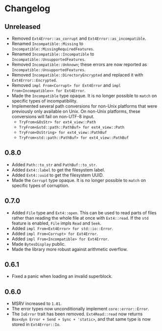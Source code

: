 # Changelog

## Unreleased

* Removed `Ext4Error::as_corrupt` and `Ext4Error::as_incompatible`.
* Renamed `Incompatible::Missing` to `Incompatible::MissingRequiredFeatures`.
* Renamed `Incompatible::Incompatible` to `Incompatible::UnsupportedFeatures`.
* Removed `Incompatible::Unknown`; these errors are now reported as
  `Incompatible::UnsupportedFeatures`.
* Removed `Incompatible::DirectoryEncrypted` and replaced it with
  `Ext4Error::Encrypted`.
* Removed `impl From<Corrupt> for Ext4Error` and
  `impl From<Incompatible>> for Ext4Error`.
* Made the `Incompatible` type opaque. It is no longer possible to
  `match` on specific types of incompatibility.
* Implemented several path conversions for non-Unix platforms that were
  previously only available on Unix. On non-Unix platforms, these
  conversions will fail on non-UTF-8 input.
  * `TryFrom<&OsStr> for ext4_view::Path`
  * `TryFrom<&std::path::PathBuf> for ext4_view::Path`
  * `TryFrom<OsString> for ext4_view::PathBuf`
  * `TryFrom<std::path::PathBuf> for ext4_view::PathBuf`

## 0.8.0

* Added `Path::to_str` and `PathBuf::to_str`.
* Added `Ext4::label` to get the filesystem label.
* Added `Ext4::uuid` to get the filesystem UUID.
* Made the `Corrupt` type opaque. It is no longer possible to `match` on
  specific types of corruption.

## 0.7.0

* Added `File` type and `Ext4::open`. This can be used to read parts of
  files rather than reading the whole file at once with `Ext4::read`. If
  the `std` feature is enabled, `File` impls `Read` and `Seek`.
* Added `impl From<Ext4Error> for std::io::Error`.
* Added `impl From<Corrupt> for Ext4Error`.
* Added `impl From<Incompatible> for Ext4Error`.
* Made `BytesDisplay` public.
* Made the library more robust against arithmetic overflow.

## 0.6.1

* Fixed a panic when loading an invalid superblock.

## 0.6.0

* MSRV increased to `1.81`.
* The error types now unconditionally implement `core::error::Error`.
* The `IoError` trait has been removed. `Ext4Read::read` now returns
  `Box<dyn Error + Send + Sync + 'static>`, and that same type is now
  stored in `Ext4Error::Io`.
